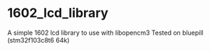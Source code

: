 # 1602_lcd_library
A simple 1602 lcd library to use with libopencm3
Tested on bluepill (stm32f103c8t6 64k)
